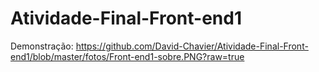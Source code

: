 # Atividade-Final-Front-end1
Demonstração:
https://github.com/David-Chavier/Atividade-Final-Front-end1/blob/master/fotos/Front-end1-sobre.PNG?raw=true
